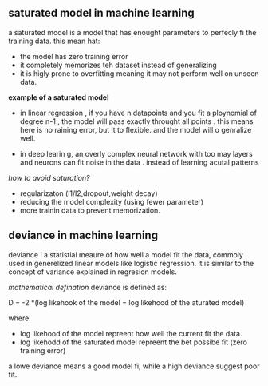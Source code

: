 ## saturated model in machine learning 

a saturated model is a model that has enought parameters to perfecly fi the training data. this mean hat: 
- the model has zero training error 
- it completely memorizes teh dataset instead of generalizing 
- it is higly prone to overfitting meaning it may not perform well on unseen data. 


**example of a saturated model**

- in linear regression , if you have n datapoints and you fit a ploynomial of degree n-1 , the model will pass exactly throught all points . this means here is no raining error, but it to flexible. and the model will o genralize well. 

- in deep  learin g, an overly complex neural network with too may layers and neurons can fit noise in the data . instead of learning acutal patterns  


*how to avoid saturation?*
- regularizaton (l1/l2,dropout,weight decay)
- reducing the model complexity (using fewer parameter)
- more trainin data to prevent memorization. 


## deviance in machine learning 

deviance i a statistial meaure of how well a model fit the data, commoly used in generelized linear models like logistic regression. it is similar to the concept of variance explained in regresion models. 

*mathematical defination*
deviance is defined as: 

D = -2 *(log likehook of the model = log likehood of the aturated model)

where: 
- log likehood of the model repreent how well the current fit the data. 
- log likehodd of the saturated model repreent the bet possibe fit (zero training error)

a lowe deviance means a good model fi, while a high deviance suggest poor fit. 

